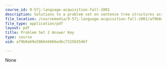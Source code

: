 ```yaml
---
course_id: 9-57j-language-acquisition-fall-2001
description: Solutions to a problem set on sentence tree structures across languages
file_location: /coursemedia/9-57j-language-acquisition-fall-2001/af9b0a69e506644666edbc731563546f_problemset2answers.pdf
file_type: application/pdf
layout: pdf
title: Problem Set 2 Answer Key
type: course
uid: af9b0a69e506644666edbc731563546f

---
```

None